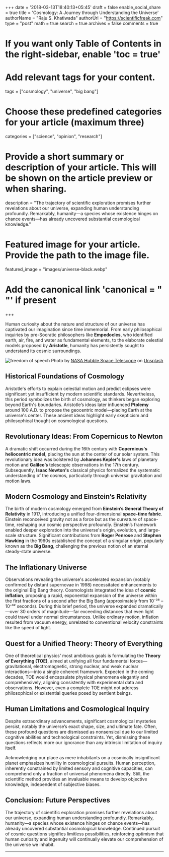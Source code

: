 +++
date = '2018-03-13T18:40:13+05:45'
draft = false
enable_social_share = true
title = 'Cosmology: A Journey through Understanding the Universe'
authorName = "Raju S. Khatiwada"
authorUrl = "https://scientificfreak.com"
type = "post"
math = true
search = true
archives = false
comments = true
# If you want only Table of Contents in the right-sidebar, enable 'toc = true'

# Add relevant tags for your content.
tags = ["cosmology", "universe", "big bang"]

# Choose these predefined categories for your article (maximum three)
categories = ["science", "opinion", "research"]

# Provide a short summary or description of your article. This will be shown on the article preview or when sharing.
description = "The trajectory of scientific exploration promises further revelations about our universe, expanding human understanding profoundly. Remarkably, humanity—a species whose existence hinges on chance events—has already uncovered substantial cosmological knowledge."

# Featured image for your article. Provide the path to the image file.
featured_image = "images/universe-black.webp"

# Add the canonical link 'canonical = "  "' if present
+++
<!-- This is a comment. Paste your article below this. -->


Human curiosity about the nature and structure of our universe has captivated our imagination since time immemorial. From early philosophical inquiries by pre-Socratic philosophers like **Empedocles**, who identified earth, air, fire, and water as fundamental elements, to the elaborate celestial models proposed by **Aristotle**, humanity has persistently sought to understand its cosmic surroundings.

![freedom of speech](images/universe-black.webp)
Photo by [NASA Hubble Space Telescope](https://unsplash.com/@hubblespacetelescope?utm_content=creditCopyText&utm_medium=referral&utm_source=unsplash) on [Unsplash](https://unsplash.com/photos/a-cluster-of-stars-in-the-night-sky-lcidU75mkcE?utm_content=creditCopyText&utm_medium=referral&utm_source=unsplash)

      

## Historical Foundations of Cosmology

Aristotle's efforts to explain celestial motion and predict eclipses were significant yet insufficient by modern scientific standards. Nevertheless, this period symbolizes the birth of cosmology, as thinkers began exploring beyond Earth's boundaries. Aristotle’s ideas later influenced **Ptolemy** around 100 A.D. to propose the geocentric model—placing Earth at the universe's center. These ancient ideas highlight early skepticism and philosophical thought on cosmological questions.

## Revolutionary Ideas: From Copernicus to Newton

A dramatic shift occurred during the 16th century with **Copernicus's heliocentric model**, placing the sun at the center of our solar system. This revolutionary idea was bolstered by **Johannes Kepler's** laws of planetary motion and **Galileo’s** telescopic observations in the 17th century. Subsequently, **Isaac Newton's** classical physics formalized the systematic understanding of the cosmos, particularly through universal gravitation and motion laws.

## Modern Cosmology and Einstein’s Relativity

The birth of modern cosmology emerged from **Einstein’s General Theory of Relativity** in 1917, introducing a unified four-dimensional **space-time fabric**. Einstein reconceived gravity not as a force but as the curvature of space-time, reshaping our cosmic perspective profoundly. Einstein’s framework enabled deeper exploration into the universe's origin, evolution, and large-scale structure. Significant contributions from **Roger Penrose** and **Stephen Hawking** in the 1960s established the concept of a singular origin, popularly known as the **Big Bang**, challenging the previous notion of an eternal steady-state universe.

## The Inflationary Universe

Observations revealing the universe's accelerated expansion (notably confirmed by distant supernovae in 1998) necessitated enhancements to the original Big Bang theory. Cosmologists integrated the idea of **cosmic inflation**, proposing a rapid, exponential expansion of the universe within the first fractions of a second after the Big Bang (approximately from 10⁻³⁶ – 10⁻³² seconds). During this brief period, the universe expanded dramatically—over 30 orders of magnitude—far exceeding distances that even light could travel under normal circumstances. Unlike ordinary motion, inflation resulted from vacuum energy, unrelated to conventional velocity constraints like the speed of light.

## Quest for a Unified Theory: Theory of Everything

One of theoretical physics' most ambitious goals is formulating the **Theory of Everything (TOE)**, aimed at unifying all four fundamental forces—gravitational, electromagnetic, strong nuclear, and weak nuclear interactions—into a single coherent framework. Expected in the coming decades, TOE would encapsulate physical phenomena elegantly and comprehensively, aligning consistently with experimental data and observations. However, even a complete TOE might not address philosophical or existential queries posed by sentient beings.

## Human Limitations and Cosmological Inquiry

Despite extraordinary advancements, significant cosmological mysteries persist, notably the universe’s exact shape, size, and ultimate fate. Often, these profound questions are dismissed as nonsensical due to our limited cognitive abilities and technological constraints. Yet, dismissing these questions reflects more our ignorance than any intrinsic limitation of inquiry itself.

Acknowledging our place as mere inhabitants on a cosmically insignificant planet emphasizes humility in cosmological pursuits. Human perception, inherently constrained by limited sensory and cognitive capacities, can comprehend only a fraction of universal phenomena directly. Still, the scientific method provides an invaluable means to develop objective knowledge, independent of subjective biases.

## Conclusion: Future Perspectives

The trajectory of scientific exploration promises further revelations about our universe, expanding human understanding profoundly. Remarkably, humanity—a species whose existence hinges on chance events—has already uncovered substantial cosmological knowledge. Continued pursuit of cosmic questions signifies limitless possibilities, reinforcing optimism that human curiosity and ingenuity will continually elevate our comprehension of the universe we inhabit.

___